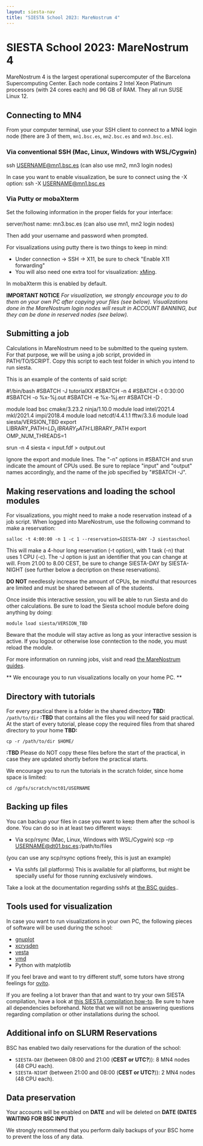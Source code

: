 ```yaml
---
layout: siesta-nav
title: "SIESTA School 2023: MareNostrum 4"
---
```


# SIESTA School 2023: MareNostrum 4

MareNostrum 4 is the largest operational supercomputer of the Barcelona Supercomputing Center.
Each node contains 2 Intel Xeon Platinum processors (with 24 cores each) and 96 GB of RAM.
They all run SUSE Linux 12.

## Connecting to MN4
From your computer terminal, use your SSH client to connect to a MN4 login node
(there are 3 of them, `mn1.bsc.es`, `mn2.bsc.es` and `mn3.bsc.es`).

### Via conventional SSH (Mac, Linux, Windows with WSL/Cygwin)

ssh USERNAME@mn1.bsc.es
(can also use mn2, mn3 login nodes)

In case you want to enable visualization, be sure to connect using the -X option:
ssh -X USERNAME@mn1.bsc.es


### Via Putty or mobaXterm

Set the following information in the proper fields for your interface:

server/host name: mn3.bsc.es
(can also use mn1, mn2 login nodes)

Then add your username and password when prompted.

For visualizations using putty there is two things to keep in mind:
 * Under connection -> SSH -> X11, be sure to check "Enable X11 forwarding"
 * You will also need one extra tool for visualization: [xMing](https://sourceforge.net/projects/xming/).

In mobaXterm this is enabled by default.

**IMPORTANT NOTICE**
_For visualization, we strongly encourage you to do them on your own_
_PC after copying your files (see below). Visualizations done in the_
_MareNostrum login nodes will result in ACCOUNT BANNING, but they can_
_be done in reserved nodes (see below)._


## Submitting a job

Calculations in MareNostrum need to be submitted to the queing system. For that purpose,
we will be using a job script, provided in PATH/TO/SCRIPT. Copy this script to each
test folder in which you intend to run siesta.

This is an example of the contents of said script:

  #!/bin/bash
  #SBATCH -J tutorialXX
  #SBATCH -n 4
  #SBATCH -t 0:30:00
  #SBATCH -o %x-%j.out
  #SBATCH -e %x-%j.err
  #SBATCH -D .

  module load bsc cmake/3.23.2 ninja/1.10.0
  module load intel/2021.4 mkl/2021.4 impi/2018.4
  module load netcdf/4.4.1.1 fftw/3.3.6
  module load siesta/VERSION_TBD
  export LIBRARY_PATH=$LD_LIBRARY_PATH:$LIBRARY_PATH
  export OMP_NUM_THREADS=1

  srun -n 4 siesta < input.fdf > output.out

Ignore the export and module lines. The "-n" options in #SBATCH and srun indicate the
amount of CPUs used. Be sure to replace "input" and "output" names accordingly, and the
name of the job specified by "#SBATCH -J".

## Making reservations and loading the school modules

For visualizations, you might need to make a node reservation instead of a job script.
When logged into MareNostrum, use the following command to make a reservation:

    salloc -t 4:00:00 -n 1 -c 1 --reservation=SIESTA-DAY -J siestaschool

This will make a 4-hour long reservation (-t option), with 1 task (-n) that uses 1 CPU (-c).
The -J option is just an identifier that you can change at will. From 21.00 to 8.00 CEST,
be sure to change SIESTA-DAY by SIESTA-NIGHT (see further below a decription on these reservations).

**DO NOT** needlessly increase the amount of CPUs, be mindful that resources are limited and must
be shared between all of the students.

Once inside this interactive session, you will be able to run Siesta and do other
calculations. Be sure to load the Siesta school module before doing anything by
doing:

    module load siesta/VERSION_TBD

Beware that the module will stay active as long as your interactive session is active.
If you logout or otherwise lose conntection to the node, you must reload the module.

For more information on running jobs, visit and read
[the MareNostrum guides](https://www.bsc.es/supportkc/docs/MareNostrum4/intro).

** We encourage you to run visualizations locally on your home PC. **

## Directory with tutorials
For every practical there is a folder in the shared directory
__TBD:__ `/path/to/dir` __:TBD__
that contains all the files you will need for said practical.
At the start of every tutorial, please copy the required files from that shared directory
to your home __TBD:__

    cp -r /path/to/dir $HOME/

__:TBD__ Please do NOT copy these files before the start of the practical, in case they are updated
shortly before the practical starts.

We encourage you to run the tutorials in the scratch folder, since home space is limited:

    cd /gpfs/scratch/nct01/USERNAME


## Backing up files

You can backup your files in case you want to keep them after the school is done. You can
do so in at least two different ways:

* Via scp/rsync (Mac, Linux, Windows with WSL/Cygwin)
scp -rp USERNAME@dt01.bsc.es:/path/to/files

(you can use any scp/rsync options freely, this is just an example)


* Via sshfs (all platforms)
This is available for all platforms, but might be specially useful
for those running exclusively windows.

Take a look at the documentation regarding sshfs at
[the BSC guides](https://www.bsc.es/supportkc/docs/dtmachines/)..


## Tools used for visualization
In case you want to run visualizations in your own PC, the following pieces of software will
be used during the school:

* [gnuplot]( http://www.gnuplot.info/ )
* [xcrysden]( http://www.xcrysden.org/ )
* [vesta]( https://jp-minerals.org/vesta/en/ )
* [vmd]( https://www.ks.uiuc.edu/Research/vmd/ )
* Python with matplotlib

If you feel brave and want to try different stuff, some tutors have strong feelings for
[ovito](https://www.ovito.org/about/).

If you are feeling a lot braver than that and want to try your own SIESTA compilation, 
have a look at
[this SIESTA compilation how-to](https://docs.siesta-project.org/projects/siesta/en/latest/how-to/installation/build-manually.html).
Be sure to have all dependencies beforehand. Note that we will not be answering questions
regarding compilation or other installations during the school.


## Additional info on SLURM Reservations
BSC has enabled two daily reservations for the duration of the school:
* `SIESTA-DAY` (between 08:00 and 21:00 (__CEST or UTC?__)): 8 MN4 nodes (48 CPU each).
* `SIESTA-NIGHT` (between 21:00 and 08:00 (__CEST or UTC?__)): 2 MN4 nodes (48 CPU each).

## Data preservation

Your accounts will be enabled on __DATE__ and will be deleted on
__DATE__  __(DATES WAITING FOR BSC INPUT)__

We strongly recommend that you perform daily backups of your BSC home to prevent the loss of any
data.

